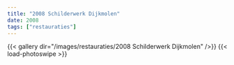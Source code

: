 ```yaml
---
title: "2008 Schilderwerk Dijkmolen"
date: 2008
tags: ["restauraties"]
---
```


{{< gallery dir="/images/restauraties/2008 Schilderwerk Dijkmolen" />}}
{{< load-photoswipe >}}